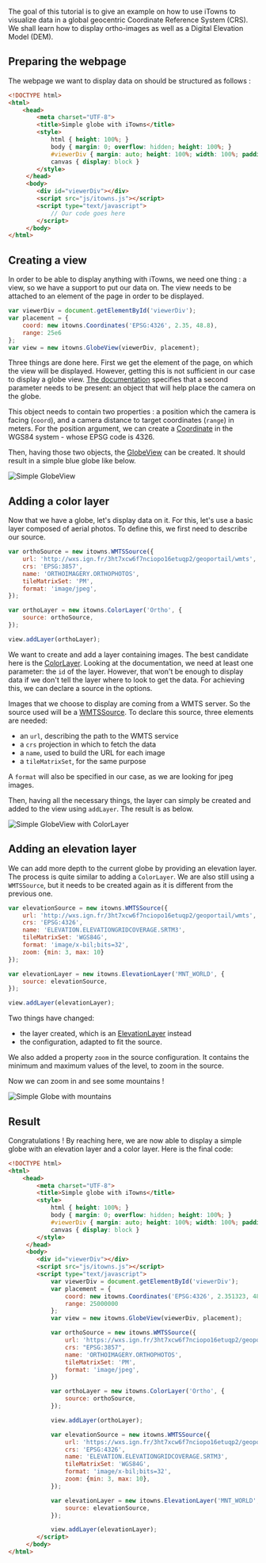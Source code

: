 The goal of this tutorial is to give an example on how to use iTowns to visualize data in a global geocentric Coordinate Reference System (CRS).
We shall learn how to display ortho-images as well as a Digital Elevation Model (DEM).
## Preparing the webpage

The webpage we want to display data on should be structured as follows :
```html
<!DOCTYPE html>
<html>
    <head>
        <meta charset="UTF-8">
        <title>Simple globe with iTowns</title>
        <style>
            html { height: 100%; }
            body { margin: 0; overflow: hidden; height: 100%; }
            #viewerDiv { margin: auto; height: 100%; width: 100%; padding: 0; }
            canvas { display: block }
        </style>
     </head>
     <body>
        <div id="viewerDiv"></div>
        <script src="js/itowns.js"></script>
        <script type="text/javascript">
            // Our code goes here
        </script>
     </body>
</html>
```

## Creating a view

In order to be able to display anything with iTowns, we need one thing : a view,
so we have a support to put our data on. The view needs to be attached to an
element of the page in order to be displayed.

```js
var viewerDiv = document.getElementById('viewerDiv');
var placement = {
    coord: new itowns.Coordinates('EPSG:4326', 2.35, 48.8),
    range: 25e6
};
var view = new itowns.GlobeView(viewerDiv, placement);
```

Three things are done here. First we get the element of the page, on which the
view will be displayed. However, getting this is not sufficient in our case to
display a globe view. [The documentation](http://www.itowns-project.org/itowns/docs/#api/View/GlobeView) specifies that a
second parameter needs to be present: an object that will help place the camera
on the globe.

This object needs to contain two properties : a position which the camera is 
facing (`coord`), and a camera distance to target coordinates (`range`) in meters.
For the position argument, we can create a [Coordinate](http://www.itowns-project.org/itowns/docs/#api/Geographic/Coordinates) in the WGS84 system -
whose EPSG code is 4326.

Then, having those two objects, the [GlobeView](http://www.itowns-project.org/itowns/docs/#api/View/GlobeView) can be created. It should
result in a simple blue globe like below.

![Simple GlobeView](images/Create-a-simple-globe-1.png)

## Adding a color layer

Now that we have a globe, let's display data on it. For this, let's use a basic
layer composed of aerial photos. To define this, we first need to describe our
source.

```js
var orthoSource = new itowns.WMTSSource({
    url: 'http://wxs.ign.fr/3ht7xcw6f7nciopo16etuqp2/geoportail/wmts',
    crs: 'EPSG:3857',
    name: 'ORTHOIMAGERY.ORTHOPHOTOS',
    tileMatrixSet: 'PM',
    format: 'image/jpeg',
});

var orthoLayer = new itowns.ColorLayer('Ortho', {
    source: orthoSource,
});

view.addLayer(orthoLayer);
```

We want to create and add a layer containing images. The best candidate here is
the [ColorLayer](http://www.itowns-project.org/itowns/docs/#api/Layer/ColorLayer). 
Looking at the documentation, we need at least one
parameter: the `id` of the layer. However, that won't be enough to display data if we
don't tell the layer where to look to get the data. For achieving this, we can
declare a source in the options.

Images that we choose to display are coming from a WMTS server. So the source
used will be a [WMTSSource](http://www.itowns-project.org/itowns/docs/#api/Source/WMTSSource). 
To declare this source, three elements are
needed:
- an `url`, describing the path to the WMTS service
- a `crs` projection in which to fetch the data
- a `name`, used to build the URL for each image
- a `tileMatrixSet`, for the same purpose

A `format` will also be specified in our case, as we are looking for jpeg
images.

Then, having all the necessary things, the layer can simply be created and added
to the view using `addLayer`. The result is as below.

![Simple GlobeView with ColorLayer](images/Create-a-simple-globe-2.png)

## Adding an elevation layer

We can add more depth to the current globe by providing an elevation layer. The
process is quite similar to adding a `ColorLayer`. We are also still using a
`WMTSSource`, but it needs to be created again as it is different from the
previous one.

```js
var elevationSource = new itowns.WMTSSource({
    url: 'http://wxs.ign.fr/3ht7xcw6f7nciopo16etuqp2/geoportail/wmts',
    crs: 'EPSG:4326',
    name: 'ELEVATION.ELEVATIONGRIDCOVERAGE.SRTM3',
    tileMatrixSet: 'WGS84G',
    format: 'image/x-bil;bits=32',
    zoom: {min: 3, max: 10}
});

var elevationLayer = new itowns.ElevationLayer('MNT_WORLD', {
    source: elevationSource,
});

view.addLayer(elevationLayer);
```

Two things have changed:
- the layer created, which is an [ElevationLayer](http://www.itowns-project.org/itowns/docs/#api/Layer/ElevationLayer) instead
- the configuration, adapted to fit the source.

We also added a property `zoom` in the source configuration.
It contains the minimum and maximum values of the level, to zoom in the source.

Now we can zoom in and see some mountains !

![Simple Globe with mountains](images/Create-a-simple-globe-3.png)

## Result

Congratulations ! By reaching here, we are now able to display a simple globe
with an elevation layer and a color layer. Here is the final code:

```html
<!DOCTYPE html>
<html>
    <head>
        <meta charset="UTF-8">
        <title>Simple globe with iTowns</title>
        <style>
            html { height: 100%; }
            body { margin: 0; overflow: hidden; height: 100%; }
            #viewerDiv { margin: auto; height: 100%; width: 100%; padding: 0; }
            canvas { display: block }
        </style>
     </head>
     <body>
        <div id="viewerDiv"></div>
        <script src="js/itowns.js"></script>
        <script type="text/javascript">
            var viewerDiv = document.getElementById('viewerDiv');
            var placement = {
                coord: new itowns.Coordinates('EPSG:4326', 2.351323, 48.856712),
                range: 25000000
            };
            var view = new itowns.GlobeView(viewerDiv, placement);

            var orthoSource = new itowns.WMTSSource({
                url: 'https://wxs.ign.fr/3ht7xcw6f7nciopo16etuqp2/geoportail/wmts',
                crs: "EPSG:3857",
                name: 'ORTHOIMAGERY.ORTHOPHOTOS',
                tileMatrixSet: 'PM',
                format: 'image/jpeg',
            })

            var orthoLayer = new itowns.ColorLayer('Ortho', {
                source: orthoSource,
            });

            view.addLayer(orthoLayer);

            var elevationSource = new itowns.WMTSSource({
                url: 'https://wxs.ign.fr/3ht7xcw6f7nciopo16etuqp2/geoportail/wmts',
                crs: 'EPSG:4326',
                name: 'ELEVATION.ELEVATIONGRIDCOVERAGE.SRTM3',
                tileMatrixSet: 'WGS84G',
                format: 'image/x-bil;bits=32',
                zoom: {min: 3, max: 10},
            });

            var elevationLayer = new itowns.ElevationLayer('MNT_WORLD', {
                source: elevationSource,
            });

            view.addLayer(elevationLayer);
        </script>
     </body>
</html>
```
